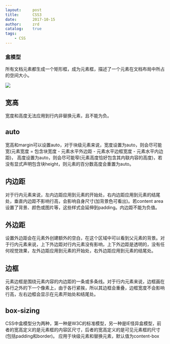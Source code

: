 ```yaml
---
layout:     post
title:      CSS3
date:       2017-10-15
author:     zrd
catalog:    true
tags:
    - CSS
---
```


### 盒模型

所有文档元素都生成一个矩形框，成为元素框，描述了一个元素在文档布局中所占的空间大小。

![](https://developer.mozilla.org/files/72/boxmodel%20(1).png)

## 宽高

宽度和高度无法应用到行内非替换元素，且不能为负。

## auto

宽高和margin可以设置auto，对于块级元素来说，宽度设置为auto，则会尽可能宽(元素宽度 = 包含块宽度 - 元素水平外边距 - 元素水平边框宽度 - 元素水平内边距)，
高度设置为auto，则会尽可能窄(元素高度恰好包含其内联内容的高度)，若没有显式声明包含块height，则元素的百分数高度会重置为auto。

## 内边距

对于行内元素来说，左内边距应用到元素的开始处，右内边距应用到元素的结尾处，垂直内边距不影响行高，会影响自身尺寸(加背景色可看出)。若content area设置了背景、颜色或图片等，这些样式会延伸到padding。内边距不能为负值。

## 外边距

设置外边距会在元素外创建额外的空白，在这个区域中可以看到父元素的背景。对于行内元素来说，上下外边距对行内元素没有影响，上下外边距是透明的，没有任何视觉效果，左外边距应用到元素的开始处，右外边距应用到元素的结尾处。

## 边框

元素边框是围绕元素内容的内边距的一条或多条线。对于行内元素来说，边框画在各行之外的下一个像素上，由于各行紧挨，所以其边框会重叠，边框宽度不会影响行高，左右边框会显示在元素开始处和结尾处。

## box-sizing

CSS中盒模型分为两种，第一种是W3C的标准模型，另一种是IE怪异盒模型，前者的宽高定义的是元素框的内容区尺寸，后者的宽高定义的是可见元素框的尺寸(包括padding和border)。
应用于块级元素和替换元素，默认值为content-box



